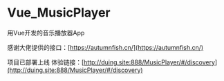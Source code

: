 # Vue_MusicPlayer
用Vue开发的音乐播放器App

感谢大佬提供的接口：[https://autumnfish.cn/](https://autumnfish.cn/)

项目已部署上线
体验链接：[http://duing.site:888/MusicPlayer/#/discovery](http://duing.site:888/MusicPlayer/#/discovery)
